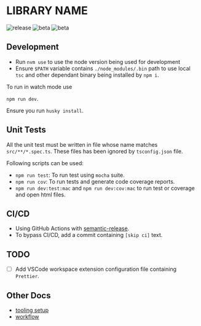 # LIBRARY NAME

![release](https://github.com/Buddy-Git/typescript-library-boilerplate/workflows/Release%20WFA/badge.svg) ![beta](https://github.com/Buddy-Git/typescript-library-boilerplate/workflows/Release%20WFA/badge.svg?branch=beta)
![beta](https://github.com/Buddy-Git/typescript-library-boilerplate/workflows/Release%20WFA%20-%20Beta/badge.svg)

## Development

- Run `nvm use` to use the node version being used for development
- Ensure `$PATH` variable contains `./node_modules/.bin` path to use local `tsc` and other dependant binary being installed by `npm i`.

To run in watch mode use

`npm run dev`.

Ensure you run `husky install`.

## Unit Tests

All the unit test must be written in file whose name matches `src/**/*.spec.ts`. These files has been ignored by `tsconfig.json` file.

Following scripts can be used:

- `npm run test`: To run test using `mocha` suite.
- `npm run cov`: To run tests and generate code coverage reports.
- `npm run dev:test:mac` and `npm run dev:cov:mac` to run test or coverage and open html files.

## CI/CD

- Using GitHub Actions with [semantic-release](https://github.com/semantic-release/semantic-release).
- To bypass CI/CD, add a commit containing `[skip ci]` text.

## TODO

- [ ] Add VSCode workspace extension configuration file containing `Prettier`.

## Other Docs

- [tooling setup](docs/tooling.md)
- [workflow](https://docs.github.com/en/free-pro-team@latest/actions/managing-workflow-runs/adding-a-workflow-status-badge)